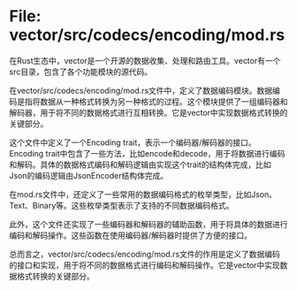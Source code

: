 # File: vector/src/codecs/encoding/mod.rs

在Rust生态中，vector是一个开源的数据收集、处理和路由工具。vector有一个src目录，包含了各个功能模块的源代码。

在vector/src/codecs/encoding/mod.rs文件中，定义了数据编码模块。数据编码是指将数据从一种格式转换为另一种格式的过程。这个模块提供了一组编码器和解码器，用于将不同的数据格式进行互相转换。它是vector中实现数据格式转换的关键部分。

这个文件中定义了一个Encoding trait，表示一个编码器/解码器的接口。Encoding trait中包含了一些方法，比如encode和decode，用于将数据进行编码和解码。具体的数据格式编码和解码逻辑由实现这个trait的结构体完成，比如Json的编码逻辑由JsonEncoder结构体完成。

在mod.rs文件中，还定义了一些常用的数据编码格式的枚举类型，比如Json、Text、Binary等。这些枚举类型表示了支持的不同数据编码格式。

此外，这个文件还实现了一些编码器和解码器的辅助函数，用于将具体的数据进行编码和解码操作。这些函数在使用编码器/解码器时提供了方便的接口。

总而言之，vector/src/codecs/encoding/mod.rs文件的作用是定义了数据编码的接口和实现，用于将不同的数据格式进行编码和解码操作。它是vector中实现数据格式转换的关键部分。

